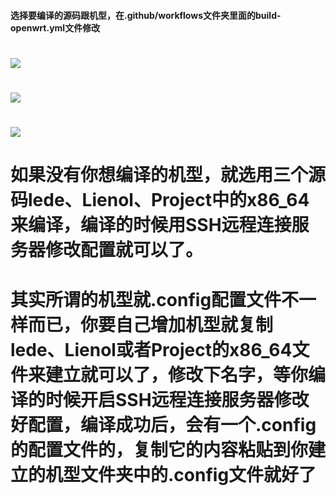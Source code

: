 #### 选择要编译的源码跟机型，在.github/workflows文件夹里面的build-openwrt.yml文件修改
# <img src="https://github.com/danshui-git/shuoming/blob/master/doc/321.png" />
# <img src="https://github.com/danshui-git/shuoming/blob/master/doc/311.png" />
# <img src="https://github.com/danshui-git/shuoming/blob/master/doc/331.png" />

#
# 如果没有你想编译的机型，就选用三个源码lede、Lienol、Project中的x86_64来编译，编译的时候用SSH远程连接服务器修改配置就可以了。
   
# 
# 其实所谓的机型就.config配置文件不一样而已，你要自己增加机型就复制lede、Lienol或者Project的x86_64文件来建立就可以了，修改下名字，等你编译的时候开启SSH远程连接服务器修改好配置，编译成功后，会有一个.config的配置文件的，复制它的内容粘贴到你建立的机型文件夹中的.config文件就好了
